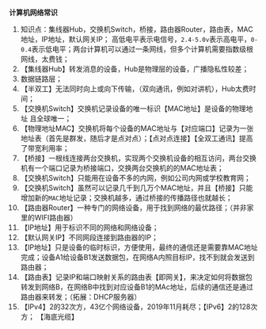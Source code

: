 **计算机网络常识**

1. 知识点：集线器Hub，交换机Switch，桥接，路由器Router，路由表，MAC地址，IP地址，默认网关IP； 高低电平表示电信号，`2.4-5.0v`表示高电平，`0-0.4`表示低电平；两台计算机可以通过一条网线，但多个计算机需要指数级根网线，太费钱；
2. 【集线器Hub】转发消息的设备，Hub是物理层的设备，广播隐私性较差；
3. 数据链路层；
4. 【半双工】无法同时向上或向下传输，（双向通讯，例如对讲机），Hub太费时间；
5. 【交换机Switch】交换机记录设备的唯一标识【MAC地址】是设备的物理地址 且全球唯一；
6. 【物理地址MAC】交换机将每个设备的MAC地址与【对应端口】记录为一张地址表（首先是群发，随后才是点对点）；【点对点连接】【全双工通讯】提高了带宽利用率；
7. 【桥接】一根线连接两台交换机，实现两个交换机设备的相互访问，两台交换机有一个端口记录为桥接端口，交换两台交换机的的MAC地址表；
8. 【交换机Switch】只能用在设备不多的内网，例如公司内网或学校教育网；
9. 【交换机Switch】虽然可以记录几千到几万个MAC地址，并且【桥接】只能增加新的`MAC`地址记录；交换机越多，通过桥接的传播路径也就越长；
10. 【路由器Router】一种专门的网络设备，用于找到网络的最优路径；（并非家里的WIFI路由器）
11. 【IP地址】用于标识不同的网络和网络设备；
12. 【默认网关IP】不同网段连接到路由器的IP；
13. 【IP地址】只是设备的临时标识，方便使用，最终的通信还是需要靠MAC地址完成；设备A1给设备B1发送数据包，在网络A内照目标IP，找不到就会发送到路由器；
14. 【路由表】记录IP和端口映射关系的路由表【即网关】，来决定如何将数据包转发到网络B，在网络B中找到对应设备B1的MAc地址，后续的通信还是通过路由器来转发；（拓展：DHCP服务器）
15. 【IPv4】2的32次方，43亿个网络设备，2019年11月耗尽；【IPv6】2的128次方；
【海底光缆】
